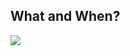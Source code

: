 ##  What and When?


<img class="big-image" src="https://encrypted-tbn3.gstatic.com/images?q=tbn:ANd9GcRkD47LscHjXirEIrEb1PJKU6Mweq_DtLjkJ-ZQwZ5Wn-aAIABAkQ"/>

